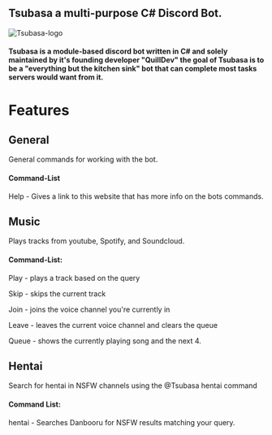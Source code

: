 ## Tsubasa a multi-purpose C# Discord Bot.

![Tsubasa-logo](https://user-images.githubusercontent.com/29633071/92825674-d2300980-f39d-11ea-8447-ca4c6b920843.png)

#### Tsubasa is a module-based discord bot written in C# and solely maintained by it's founding developer "QuillDev" the goal of Tsubasa is to be a "everything but the kitchen sink" bot that can complete most tasks servers would want from it.

# Features

## General
General commands for working with the bot.

#### Command-List
Help - Gives a link to this website that has more info on the bots commands.

## Music
Plays tracks from youtube, Spotify, and Soundcloud.

#### Command-List:
Play - plays a track based on the query

Skip - skips the current track

Join - joins the voice channel you're currently in

Leave - leaves the current voice channel and clears the queue

Queue - shows the currently playing song and the next 4.


## Hentai
Search for hentai in NSFW channels using the @Tsubasa hentai command

#### Command List:
hentai - Searches Danbooru for NSFW results matching your query.
